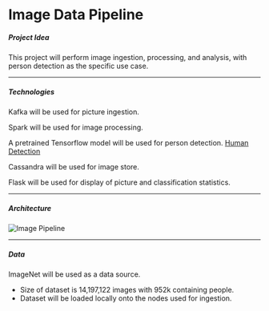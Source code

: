 # Image Data Pipeline

<!---
Github repo with a README containing:
Project Idea (1-sentence)
What is the purpose, and most common use cases?
Which technologies are well-suited to solve those challenges? (list all relevant)
Proposed architecture
Data: Talk in Numbers (size, volume, complexity)
--->

##### Project Idea

This project will perform image ingestion, processing, and analysis, with person detection as the specific use case.

<hr/>

##### Technologies

Kafka will be used for picture ingestion.

Spark will be used for image processing.

A pretrained Tensorflow model will be used for person detection. [Human Detection](https://medium.com/@madhawavidanapathirana/real-time-human-detection-in-computer-vision-part-2-c7eda27115c6)

Cassandra will be used for image store.

Flask will be used for display of picture and classification statistics.

<hr/>

##### Architecture

![Image Pipeline](https://raw.githubusercontent.com/VincentYing/image-pipeline/master/data-pipeline.png)

<hr/>

##### Data

ImageNet will be used as a data source.
* Size of dataset is 14,197,122 images with 952k containing people.
* Dataset will be loaded locally onto the nodes used for ingestion.

<!---
[Slides](https://docs.google.com/presentation/d/13n7iXGRkSrlzq3qGVe7PxvjCXLRpoNGjvC3pnGv_U3A/edit?usp=sharing)

<hr/>


## How to install and get it up and running


<hr/>

## Introduction

## Architecture

## Dataset

## Engineering challenges

## Trade-offs
--->
